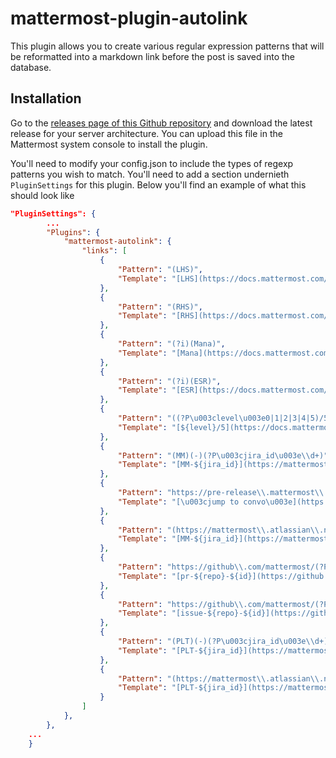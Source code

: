 # mattermost-plugin-autolink

This plugin allows you to create various regular expression patterns that will be reformatted into a markdown link before the post is saved into the database.

## Installation

Go to the [releases page of this Github repository](https://github.com/mattermost/mattermost-plugin-autlink/releases) and download the latest release for your server architecture. You can upload this file in the Mattermost system console to install the plugin.

You'll need to modify your config.json to include the types of regexp patterns you wish to match.  You'll need to add a section undernieth `PluginSettings` for this plugin.  Below you'll find an example of what this should look like

```JSON
"PluginSettings": {
        ...
        "Plugins": {
            "mattermost-autolink": {
                "links": [
                    {
                        "Pattern": "(LHS)",
                        "Template": "[LHS](https://docs.mattermost.com/process/training.html#lhs)"
                    },
                    {
                        "Pattern": "(RHS)",
                        "Template": "[RHS](https://docs.mattermost.com/process/training.html#rhs)"
                    },
                    {
                        "Pattern": "(?i)(Mana)",
                        "Template": "[Mana](https://docs.mattermost.com/process/training.html#mana)"
                    },
                    {
                        "Pattern": "(?i)(ESR)",
                        "Template": "[ESR](https://docs.mattermost.com/process/training.html#esr)"
                    },
                    {
                        "Pattern": "((?P\u003clevel\u003e0|1|2|3|4|5)/5)",
                        "Template": "[${level}/5](https://docs.mattermost.com/process/training.html#id8)"
                    },
                    {
                        "Pattern": "(MM)(-)(?P\u003cjira_id\u003e\\d+)",
                        "Template": "[MM-${jira_id}](https://mattermost.atlassian.net/browse/MM-${jira_id})"
                    },
                    {
                        "Pattern": "https://pre-release\\.mattermost\\.com/core/pl/(?P\u003cid\u003e[a-zA-Z0-9]+)",
                        "Template": "[\u003cjump to convo\u003e](https://pre-release.mattermost.com/core/pl/${id})"
                    },
                    {
                        "Pattern": "(https://mattermost\\.atlassian\\.net/browse/)(MM)(-)(?P\u003cjira_id\u003e\\d+)",
                        "Template": "[MM-${jira_id}](https://mattermost.atlassian.net/browse/MM-${jira_id})"
                    },
                    {
                        "Pattern": "https://github\\.com/mattermost/(?P\u003crepo\u003e.+)/pull/(?P\u003cid\u003e\\d+)",
                        "Template": "[pr-${repo}-${id}](https://github.com/mattermost/${repo}/pull/${id})"
                    },
                    {
                        "Pattern": "https://github\\.com/mattermost/(?P\u003crepo\u003e.+)/issues/(?P\u003cid\u003e\\d+)",
                        "Template": "[issue-${repo}-${id}](https://github.com/mattermost/${repo}/issues/${id})"
                    },
                    {
                        "Pattern": "(PLT)(-)(?P\u003cjira_id\u003e\\d+)",
                        "Template": "[PLT-${jira_id}](https://mattermost.atlassian.net/browse/PLT-${jira_id})"
                    },
                    {
                        "Pattern": "(https://mattermost\\.atlassian\\.net/browse/)(PLT)(-)(?P\u003cjira_id\u003e\\d+)",
                        "Template": "[PLT-${jira_id}](https://mattermost.atlassian.net/browse/PLT-${jira_id})"
                    }
                ]
            },
        },
    ...
    }
```